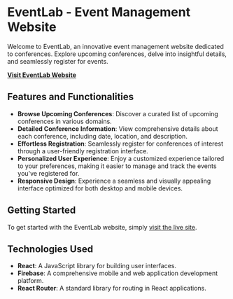 # EventLab - Event Management Website

Welcome to EventLab, an innovative event management website dedicated to conferences. Explore upcoming conferences, delve into insightful details, and seamlessly register for events.

**[Visit EventLab Website](https://react-event-management-site.web.app/)**

## Features and Functionalities

- **Browse Upcoming Conferences**: Discover a curated list of upcoming conferences in various domains.
- **Detailed Conference Information**: View comprehensive details about each conference, including date, location, and description.
- **Effortless Registration**: Seamlessly register for conferences of interest through a user-friendly registration interface.
- **Personalized User Experience**: Enjoy a customized experience tailored to your preferences, making it easier to manage and track the events you've registered for.
- **Responsive Design**: Experience a seamless and visually appealing interface optimized for both desktop and mobile devices.

## Getting Started

To get started with the EventLab website, simply [visit the live site](https://react-event-management-site.web.app/).

## Technologies Used

- **React**: A JavaScript library for building user interfaces.
- **Firebase**: A comprehensive mobile and web application development platform.
- **React Router**: A standard library for routing in React applications.

